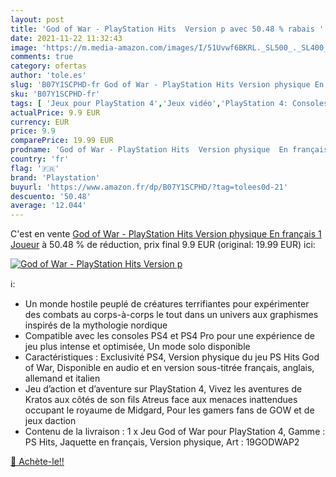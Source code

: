 ```yaml
---
layout: post
title: 'God of War - PlayStation Hits  Version p avec 50.48 % rabais '
date: 2021-11-22 11:32:43
image: 'https://m.media-amazon.com/images/I/51Uvwf6BKRL._SL500_._SL400_.jpg'
comments: true
category: ofertas
author: 'tole.es'
slug: 'B07Y1SCPHD-fr God of War - PlayStation Hits Version physique En français...'
sku: 'B07Y1SCPHD-fr'
tags: [ 'Jeux pour PlayStation 4','Jeux vidéo','PlayStation 4: Consoles, jeux et accessoires','playstation', ]
actualPrice: 9.9 EUR
currency: EUR
price: 9.9
comparePrice: 19.99 EUR
prodname: 'God of War - PlayStation Hits  Version physique  En français  1 Joueur'
country: 'fr'
flag: '🇫🇷'
brand: 'Playstation'
buyurl: 'https://www.amazon.fr/dp/B07Y1SCPHD/?tag=tolees0d-21'
descuento: '50.48'
average: '12.044'
---
```


C'est en vente [God of War - PlayStation Hits  Version physique  En français  1 Joueur](https://www.amazon.fr/dp/B07Y1SCPHD/?tag=tolees0d-21)  à  50.48 % de réduction, prix final  9.9 EUR (original: 19.99 EUR) ici:

[![God of War - PlayStation Hits  Version p](https://m.media-amazon.com/images/I/51Uvwf6BKRL._SL500_._SL400_.jpg)](https://www.amazon.fr/dp/B07Y1SCPHD/?tag=tolees0d-21)

ℹ️:

- Un monde hostile peuplé de créatures terrifiantes pour expérimenter des combats au corps-à-corps le tout dans un univers aux graphismes inspirés de la mythologie nordique
- Compatible avec les consoles PS4 et PS4 Pro pour une expérience de jeu plus intense et optimisée, Un mode solo disponible
- Caractéristiques : Exclusivité PS4, Version physique du jeu PS Hits God of War, Disponible en audio et en version sous-titrée français, anglais, allemand et italien
- Jeu d’action et d’aventure sur PlayStation 4, Vivez les aventures de Kratos aux côtés de son fils Atreus face aux menaces inattendues occupant le royaume de Midgard, Pour les gamers fans de GOW et de jeux daction
- Contenu de la livraison : 1 x Jeu God of War pour PlayStation 4, Gamme : PS Hits, Jaquette en français, Version physique, Art : 19GODWAP2

[🛒 Achète-le!!](https://www.amazon.fr/dp/B07Y1SCPHD/?tag=tolees0d-21)
